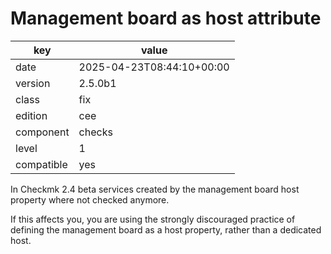 [//]: # (werk v2)
# Management board as host attribute

key        | value
---------- | ---
date       | 2025-04-23T08:44:10+00:00
version    | 2.5.0b1
class      | fix
edition    | cee
component  | checks
level      | 1
compatible | yes

In Checkmk 2.4 beta services created by the management board host property where not checked anymore.

If this affects you, you are using the strongly discouraged practice of defining the management board as a host property, rather than a dedicated host.


